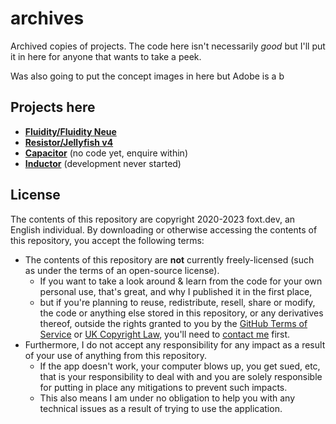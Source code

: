 # archives
Archived copies of projects. The code here isn't necessarily *good* but I'll put it in here for anyone that wants to take a peek.

Was also going to put the concept images in here but Adobe is a b

## Projects here

- **[Fluidity/Fluidity Neue](./fluidity/)**
- **[Resistor/Jellyfish v4](./resistor/)**
- **[Capacitor](./capacitor/)** (no code yet, enquire within)
- **[Inductor](./inductor/)** (development never started)

## License

The contents of this repository are copyright 2020-2023 foxt.dev, an English individual.  By downloading or otherwise accessing the contents of this repository, you accept the following terms:
   - The contents of this repository are **not** currently freely-licensed (such as under the terms of an open-source license).
     - If you want to take a look around & learn from the code for your own personal use, that's great, and why I published it in the first place,
     - but if you're planning to reuse, redistribute, resell, share or modify, the code or anything else stored in this repository, or any derivatives thereof, outside the rights granted to you by the [GitHub
 Terms of Service](https://docs.github.com/en/site-policy/github-terms/github-terms-of-service#5-license-grant-to-other-users) or [UK Copyright Law](https://www.gov.uk/guidance/exceptions-to-copyright), you'll need to [contact me](mailto:me@foxt.dev) first.
   - Furthermore, I do not accept any responsibility for any impact as a result of your use of anything from this repository.
     - If the app doesn't work, your computer blows up, you get sued, etc, that is your responsibility to deal with and you are solely responsible for putting in place any mitigations to prevent such impacts.
     - This also means I am under no obligation to help you with any technical issues as a result of trying to use the application.
